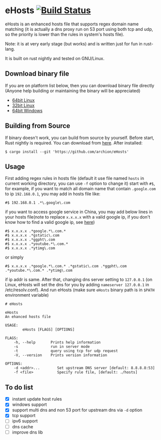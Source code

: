 # eHosts [![Build Status](https://travis-ci.org/archion/eHosts.svg)](https://travis-ci.org/archion/eHosts)

eHosts is an enhanced hosts file that supports regex domain name matching (it is actually a dns proxy run on 53 port using both tcp and udp, so the priority is lower than the rules in system's hosts file).

Note: it is at very early stage (but works) and is written just for fun in rust-lang.

It is built on rust nightly and tested on GNU/Linux.


## Download binary file

If you are on platform list below, then you can download binary file directly (Anyone help building or maintaining the binary will be appreciated)

- [64bit Linux](https://raw.githubusercontent.com/archion/eHosts/master/target/x86_64-unknown-linux-musl/release/eHosts)
- [32bit Linux](https://raw.githubusercontent.com/archion/eHosts/master/target/i686-unknown-linux-musl/release/eHosts)
- [64bit Windows](https://raw.githubusercontent.com/archion/eHosts/master/target/x86_64-pc-windows-gnu/release/eHosts.exe)

## Building from Source
If binary doesn't work, you can build from source by yourself. Before start, Rust nightly is required. You can download from [here](http://www.rust-lang.org/install.html). After installed:

```
$ cargo install --git 'https://github.com/archion/eHosts'
```

## Usage
First adding regex rules in hosts file (default it use file named `hosts` in current working directory, you can use `-f` option to change it) start with `#$`, for example, if you want to match all domain name that contain `.google.com` to ip `192.168.0.1`, you may add in hosts file like:

```
#$ 192.168.0.1 .*\.google\.com
```
if you want to access google service in China, you may add below lines in your hosts file(note to replace `x.x.x.x` with a valid google ip, if you don't know how to find a valid google ip, see [here](http://archion.github.io/2014/06/18/%E8%87%AA%E5%AF%BB%E8%B0%B7%E6%AD%8C%E6%8C%A8%E5%B1%81/))
```
#$ x.x.x.x .*google.*\.com.*
#$ x.x.x.x .*gstatic\.com
#$ x.x.x.x .*ggpht\.com
#$ x.x.x.x .*youtube.*\.com.*
#$ x.x.x.x .*ytimg\.com
```
or simply
```
#$ x.x.x.x .*google.*\.com.* .*gstatic\.com .*ggpht\.com .*youtube.*\.com.* .*ytimg\.com
```
if ip addr is same. After that, changing dns server setting to `127.0.0.1` (on Linux, eHosts will set the dns for you by adding `nameserver 127.0.0.1` in /etc/resolv.conf). And run eHosts (make sure `eHosts` binary path is in `$PATH` environment variable)
```
# eHosts
```

```
eHosts 
An ehanced hosts file

USAGE:
        eHosts [FLAGS] [OPTIONS]

FLAGS:
    -h, --help       Prints help information
    -s               run in server mode
	-t               query using tcp for udp request
    -V, --version    Prints version information

OPTIONS:
    -d <addr>...        Set upstream DNS server [default: 8.8.8.8:53]
    -f <file>           Specify rule file, [default: ./hosts]
```



## To do list

- [x] instant update host rules
- [x] windows support
- [x] support multi dns and non 53 port for upstream dns via `-d` option
- [x] tcp support
- [ ] ipv6 support
- [ ] dns cache
- [ ] improve dns lib
